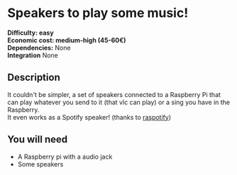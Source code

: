 # Speakers to play some music!

**Difficulty: easy**  
**Economic cost: medium-high (45-60€)**  
**Dependencies:** None  
**Integration** None

## Description
It couldn't be simpler, a set of speakers connected to a Raspberry Pi that can play whatever you send to it (that vlc can play) or a sing you have in the Raspberry.  
It even works as a Spotify speaker! (thanks to [raspotify](https://github.com/dtcooper/raspotify))

## You will need
- A Raspberry pi with a audio jack
- Some speakers
